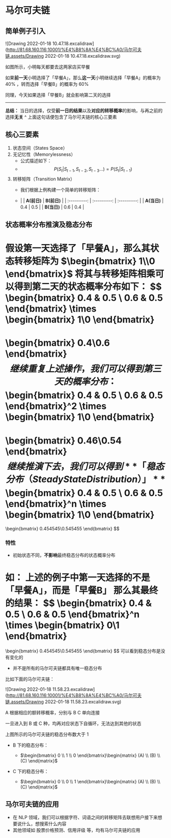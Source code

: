 # 马尔可夫链
## 简单例子引入
![Drawing 2022-01-18 10.47.18.excalidraw](http://81.68.160.116:10001/%E4%B8%8A%E4%BC%A0/马尔可夫链.assets/Drawing 2022-01-18 10.47.18.excalidraw.svg)

如图所示，小明每天都要去这两家店买早餐

如果**前一天**小明选择了「早餐A」，那么**这一天**小明继续选择「早餐A」的概率为 $40\%$ ，转而选择「早餐B」的概率为 $60\%$ 

同理，今天如果选择「早餐B」就会影响第二天的选择

---
**总结：**
当日的选择，仅受**前一日的结果**以及**对应的转移概率**的影响，与再之前的选择**无关**
 ^ 上面这句话便包含了马尔可夫链的核心三要素

 ## 核心三要素
 1. 状态空间（States Space）
 2. 无记忆性（Memorylessness）
	 - 公式描述如下：
	 - $$ P(S_t | S_{t -1}, S_{t -2},S_{t -3}...) =  P(S_t | S_{t -1})$$
3. 转移矩阵（Transition Matrix）
	- 我们根据上例构建一个简单的转移矩阵：

	- |             | **A(前日)** | **B(前日)** |
	| :---------: | :---------: | :---------: |
	| **A(当日)** |    $0.4$    |    $0.5$    |
	| **B(当日)** |    $0.6$    |    $0.4$    |

## 状态概率分布推演及稳态分布
假设第一天选择了「早餐A」，那么其状态转移矩阵为 $\begin{bmatrix} 1\\0 \end{bmatrix}$
将其与转移矩阵相乘可以得到第二天的状态概率分布如下：
$$
\begin{bmatrix}
0.4 & 0.5 \\
0.6 & 0.5
\end{bmatrix}
\times
\begin{bmatrix}
1\\0
\end{bmatrix}
 = 
 \begin{bmatrix}
0.4\\0.6
\end{bmatrix}
$$
继续重复上述操作，我们可以得到第三天的概率分布：
$$
\begin{bmatrix}
0.4 & 0.5 \\
0.6 & 0.5
\end{bmatrix}^2
\times
\begin{bmatrix}
1\\0
\end{bmatrix}
 = 
 \begin{bmatrix}
0.46\\0.54
\end{bmatrix}
$$
继续推演下去，我们可以得到 **「稳态分布（Steady State Distribution）」**
$$
\begin{bmatrix}
0.4 & 0.5 \\
0.6 & 0.5
\end{bmatrix}^n
\times
\begin{bmatrix}
1\\0
\end{bmatrix}
 = 
 \begin{bmatrix}
0.454545\\0.545455
\end{bmatrix}
$$
### 特性
- 初始状态不同，**不影响**最终稳态分布的状态概率分布

**如：**
上述的例子中第一天选择的不是「早餐A」，而是「早餐B」
那么其最终的结果：
$$
\begin{bmatrix}
0.4 & 0.5 \\
0.6 & 0.5
\end{bmatrix}^n
\times
\begin{bmatrix}
0\\1
\end{bmatrix}
 = 
 \begin{bmatrix}
0.454545\\0.545455
\end{bmatrix}
$$
可以看到稳态分布是没有变化的

- 并不是所有的马尔可夫链都具有唯一稳态分布

比如下面的马尔可夫链：

  ![Drawing 2022-01-18 11.58.23.excalidraw](http://81.68.160.116:10001/%E4%B8%8A%E4%BC%A0/马尔可夫链.assets/Drawing 2022-01-18 11.58.23.excalidraw.svg)

A 根据相应的额转移概率，分别与 B C 单向连接



 一旦进入到 B 或 C 种，均再对应状态下自循环，无法达到其他的状态



上图所示的马尔可夫链的稳态分布数大于 $1$

- B 下的稳态分布：
	- $\begin{bmatrix} 0 \\ 1 \\ 0 \end{bmatrix}\begin{matrix} (A) \\ (B) \\ (C) \end{matrix}$
	
- C 下的稳态分布：
	- $\begin{bmatrix} 0 \\ 0 \\ 1 \end{bmatrix}\begin{matrix} (A) \\ (B) \\ (C) \end{matrix}$

## 马尔可夫链的应用
- 在 NLP 领域，我们可以根据字符、词语之间的转移矩阵去联想用户接下来想要说什么，想搜索什么内容
- 其他领域如 股票价格预测、信用评级 等，均有马尔可夫链的应用